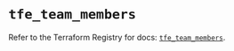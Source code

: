 # `tfe_team_members`

Refer to the Terraform Registry for docs: [`tfe_team_members`](https://registry.terraform.io/providers/hashicorp/tfe/0.68.1/docs/resources/team_members).
